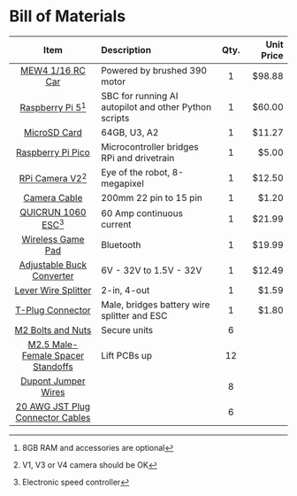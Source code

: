 # Bill of Materials

| Item         | Description                     | Qty.  | Unit Price   |
| :---:        | :---                            | :---: |         ---: |
| [MEW4 1/16 RC Car](https://www.amazon.com/dp/B0CKPCPDSG) |  Powered by brushed 390 motor | 1 | $98.88 |
| [Raspberry Pi 5](https://www.pishop.us/product/raspberry-pi-5-4gb/?src=raspberrypi)[^1] | SBC for running AI autopilot and other Python scripts | 1 | $60.00 | 
| [MicroSD Card](https://www.amazon.com/dp/B09X7C7LL1/?th=1) | 64GB, U3, A2 | 1 | $11.27 |
| [Raspberry Pi Pico](https://www.pishop.us/product/raspberry-pi-pico-h-pre-soldered-headers/) | Microcontroller bridges RPi and drivetrain | 1 | $5.00 | Wireless and bluetooth are optional |
| [RPi Camera V2](https://www.amazon.com/dp/B01ER2SKFS?th=1)[^2] | Eye of the robot, 8-megapixel | 1 | $12.50 |
| [Camera Cable](https://www.pishop.us/product/camera-cable-for-raspberry-pi-5/) | 200mm 22 pin to 15 pin | 1 | $1.20 |
| [QUICRUN 1060 ESC](https://www.amazon.com/dp/B0CM876HQB/)[^3] | 60 Amp continuous current | 1 | $21.99 |
| [Wireless Game Pad](https://www.amazon.com/gp/product/B0BWH7FBZC/) | Bluetooth | 1 | $19.99 |
| [Adjustable Buck Converter](https://www.amazon.com/dp/B0CXT83GV6) | 6V - 32V to 1.5V - 32V | 1 | $12.49 |
| [Lever Wire Splitter](https://www.amazon.com/dp/B08JPBJDW4) | 2-in, 4-out | 1 | $1.59 |
| [T-Plug Connector](https://www.amazon.com/dp/B07WHPD4KD/) | Male, bridges battery wire splitter and ESC | 1 | $1.80 |
| [M2 Bolts and Nuts](https://www.amazon.com/dp/B09ZHHSY92?th=1) | Secure units | 6 |  |
| [M2.5 Male-Female Spacer Standoffs](https://www.amazon.com/dp/B0BP6LT76V) | Lift PCBs up | 12 |  |
| [Dupont Jumper Wires](https://www.amazon.com/dp/B01EV70C78?th=1) |  | 8 |  |
| [20 AWG JST Plug Connector Cables](https://www.amazon.com/dp/B01M5AHF0Z) |  | 6 |  |

[^1]: 8GB RAM and accessories are optional
[^2]: V1, V3 or V4 camera should be OK
[^3]: Electronic speed controller

